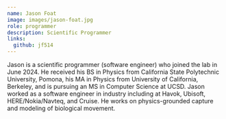 ```yaml
---
name: Jason Foat
image: images/jason-foat.jpg
role: programmer
description: Scientific Programmer
links:
  github: jf514
---
```


Jason is a scientific programmer (software engineer) who joined the lab in June 2024. He
received his BS in Physics from California State Polytechnic University, Pomona, his MA
in Physics from University of California, Berkeley, and is pursuing an MS in Computer
Science at UCSD. Jason worked as a software engineer in industry including at Havok,
Ubisoft, HERE/Nokia/Navteq, and Cruise. He works on physics-grounded capture and
modeling of biological movement.